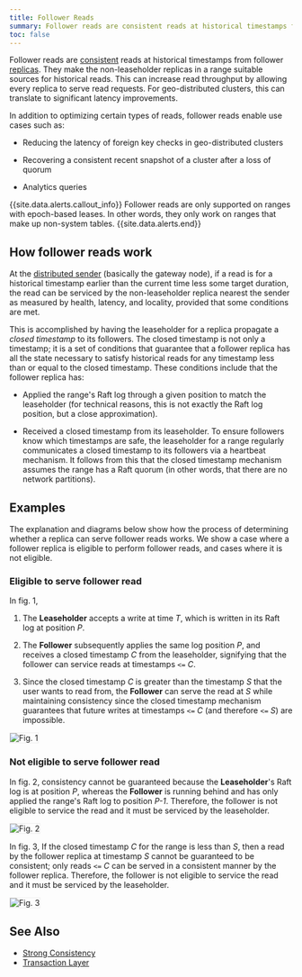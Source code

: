 ```yaml
---
title: Follower Reads
summary: Follower reads are consistent reads at historical timestamps from follower replicas.
toc: false
---
```


Follower reads are [consistent](strong-consistency.html) reads at historical timestamps from follower [replicas](architecture/overview.html#terms). They make the non-leaseholder replicas in a range suitable sources for historical reads. This can increase read throughput by allowing every replica to serve read requests. For geo-distributed clusters, this can translate to significant latency improvements.

In addition to optimizing certain types of reads, follower reads enable use cases such as:

- Reducing the latency of foreign key checks in geo-distributed clusters

- Recovering a consistent recent snapshot of a cluster after a loss of quorum

- Analytics queries

{{site.data.alerts.callout_info}}
Follower reads are only supported on ranges with epoch-based leases. In other words, they only work on ranges that make up non-system tables.
{{site.data.alerts.end}}

<div id="toc"></div>

## How follower reads work

At the [distributed sender](architecture/distribution-layer.html#distsender) (basically the gateway node), if a read is for a historical timestamp earlier than the current time less some target duration, the read can be serviced by the non-leaseholder replica nearest the sender as measured by health, latency, and locality, provided that some conditions are met.

This is accomplished by having the leaseholder for a replica propagate a _closed timestamp_ to its followers. The closed timestamp is not only a timestamp; it is a set of conditions that guarantee that a follower replica has all the state necessary to satisfy historical reads for any timestamp less than or equal to the closed timestamp.  These conditions include that the follower replica has:

- Applied the range's Raft log through a given position to match the leaseholder (for technical reasons, this is not exactly the Raft log position, but a close approximation).

- Received a closed timestamp from its leaseholder. To ensure followers know which timestamps are safe, the leaseholder for a range regularly communicates a closed timestamp to its followers via a heartbeat mechanism.  It follows from this that the closed timestamp mechanism assumes the range has a Raft quorum (in other words, that there are no network partitions).

## Examples

The explanation and diagrams below show how the process of determining whether a replica can serve follower reads works. We show a case where a follower replica is eligible to perform follower reads, and cases where it is not eligible.

### Eligible to serve follower read

In fig. 1,

1. The **Leaseholder** accepts a write at time *T*, which is written in its Raft log at position *P*.

2. The **Follower** subsequently applies the same log position *P*, and receives a closed timestamp *C* from the leaseholder, signifying that the follower can service reads at timestamps `<=` *C*.

3. Since the closed timestamp *C* is greater than the timestamp *S* that the user wants to read from, the **Follower** can serve the read at *S* while maintaining consistency since the closed timestamp mechanism guarantees that future writes at timestamps `<=` *C* (and therefore `<=` *S*) are impossible.

<img src="{{ 'images/v2.1/follower-reads-00.png' | relative_url }}" alt="Fig. 1" style="border:1px solid #eee;max-width:100%" />

### Not eligible to serve follower read

In fig. 2, consistency cannot be guaranteed because the **Leaseholder**'s Raft log is at position *P*, whereas the **Follower** is running behind and has only applied the range's Raft log to position *P-1*.  Therefore, the follower is not eligible to service the read and it must be serviced by the leaseholder.

<img src="{{ 'images/v2.1/follower-reads-01.png' | relative_url }}" alt="Fig. 2" style="border:1px solid #eee;max-width:100%" />

In fig. 3, If the closed timestamp *C* for the range is less than *S*, then a read by the follower replica at timestamp *S* cannot be guaranteed to be consistent; only reads `<=` *C* can be served in a consistent manner by the follower replica.  Therefore, the follower is not eligible to service the read and it must be serviced by the leaseholder.

<img src="{{ 'images/v2.1/follower-reads-02.png' | relative_url }}" alt="Fig. 3" style="border:1px solid #eee;max-width:100%" />

## See Also

- [Strong Consistency](strong-consistency.html)
- [Transaction Layer](architecture/transaction-layer.html)
